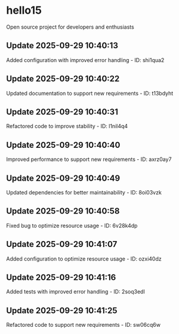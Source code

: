 # hello15
Open source project for developers and enthusiasts

## Update 2025-09-29 10:40:13
Added configuration with improved error handling - ID: shi1qua2


## Update 2025-09-29 10:40:22
Updated documentation to support new requirements - ID: t13bdyht


## Update 2025-09-29 10:40:31
Refactored code to improve stability - ID: l1nil4q4


## Update 2025-09-29 10:40:40
Improved performance to support new requirements - ID: axrz0ay7


## Update 2025-09-29 10:40:49
Updated dependencies for better maintainability - ID: 8oi03vzk


## Update 2025-09-29 10:40:58
Fixed bug to optimize resource usage - ID: 6v28k4dp


## Update 2025-09-29 10:41:07
Added configuration to optimize resource usage - ID: ozxi40dz


## Update 2025-09-29 10:41:16
Added tests with improved error handling - ID: 2soq3edl


## Update 2025-09-29 10:41:25
Refactored code to support new requirements - ID: sw06cq6w

